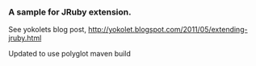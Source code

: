 ### A sample for JRuby extension. 

See yokolets blog post, http://yokolet.blogspot.com/2011/05/extending-jruby.html

Updated to use polyglot maven build

